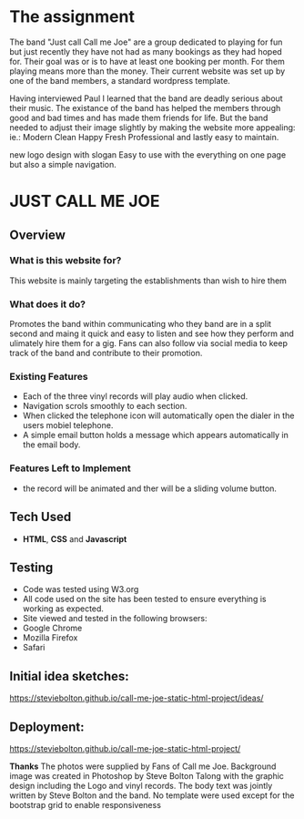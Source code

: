 
# The assignment 
The band "Just call Call me Joe" are a group dedicated to playing for fun but just recently they have not had as many bookings as they had hoped for. Their goal was or is to have at least one booking per month. For them playing means more than the money. Their current website was set up by one of the band members, a standard wordpress template.

Having interviewed Paul I learned that the band are deadly serious about their music. 
The existance of the band has helped the members through good and bad times and has made them friends for life.
But the band needed to adjust their image slightly by making the website more appealing: ie.: 
Modern Clean Happy Fresh Professional and lastly easy to maintain.

new logo design with slogan
Easy to use with the everything on one page but also a simple navigation.

# JUST CALL ME JOE 
 
## Overview
 
### What is this website for?
 
This website is mainly targeting the establishments than wish to hire them
 
### What does it do?
 Promotes the band within communicating who they band are in a split second and maing it quick and easy to listen and
 see how they perform and ulimately hire them for a gig.
 Fans can also follow via social media to keep track of the band and contribute to their promotion.
 
### Existing Features
  - Each of the three vinyl records will play audio when clicked.
  - Navigation scrols smoothly to each section.
  - When clicked the telephone icon will automatically open the dialer in the users mobiel telephone.
  - A simple email button holds a message which appears automatically in the email body.

### Features Left to Implement
  - the record will be animated and ther will be a sliding volume button.

## Tech Used
 - **HTML**, **CSS** and **Javascript**

## Testing
 - Code was tested using W3.org
 - All code used on the site has been tested to ensure everything is working as expected.
 - Site viewed and tested in the following browsers:
 - Google Chrome
 - Mozilla Firefox
 - Safari

## Initial idea sketches:
https://steviebolton.github.io/call-me-joe-static-html-project/ideas/

## Deployment:
https://steviebolton.github.io/call-me-joe-static-html-project/

**Thanks**
The photos were supplied by Fans of Call me Joe. 
Background image was created in Photoshop by Steve Bolton
Talong with the graphic design including the Logo and vinyl records.
The body text was jointly written by Steve Bolton and the band.
No template were used except for the bootstrap grid to enable responsiveness
